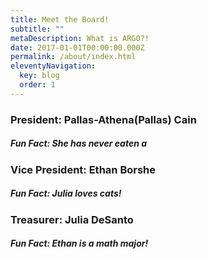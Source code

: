 ```yaml
---
title: Meet the Board!
subtitle: ""
metaDescription: What is ARGO?!
date: 2017-01-01T00:00:00.000Z
permalink: /about/index.html
eleventyNavigation:
  key: blog
  order: 1
---
```


### President: Pallas-Athena(Pallas) Cain

##### Fun Fact: She has never eaten a

### Vice President: Ethan Borshe

##### Fun Fact: Julia loves cats!

### Treasurer: Julia DeSanto

##### Fun Fact: Ethan is a math major!